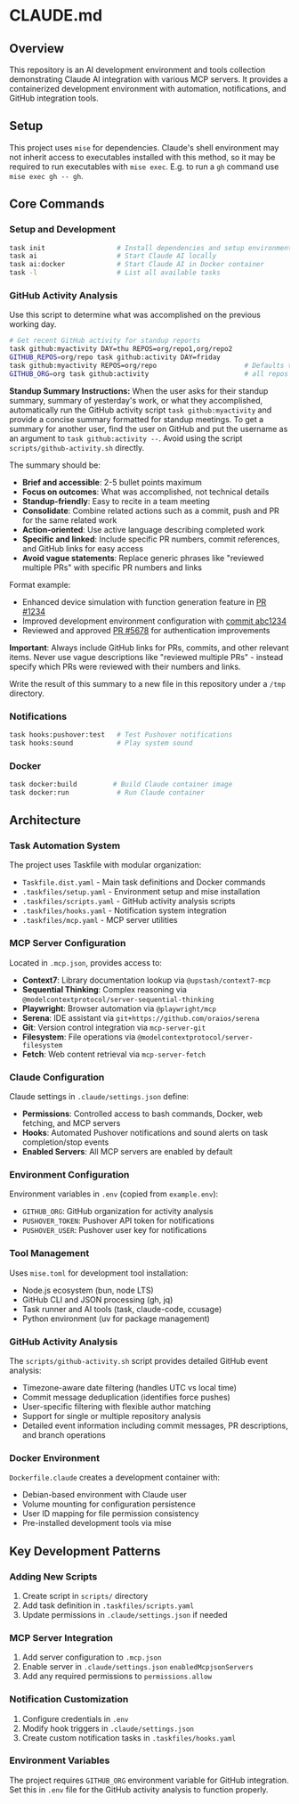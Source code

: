 # CLAUDE.md

## Overview

This repository is an AI development environment and tools collection demonstrating Claude AI integration with various MCP servers. It provides a containerized development environment with automation, notifications, and GitHub integration tools.

## Setup

This project uses `mise` for dependencies. Claude's shell environment may not inherit access to executables installed with this method, so it may be required to run executables with `mise exec`. E.g. to run a `gh` command use `mise exec gh -- gh`.

## Core Commands

### Setup and Development

```bash
task init                  # Install dependencies and setup environment
task ai                    # Start Claude AI locally
task ai:docker             # Start Claude AI in Docker container
task -l                    # List all available tasks
```

### GitHub Activity Analysis

Use this script to determine what was accomplished on the previous working day.

```bash
# Get recent GitHub activity for standup reports
task github:myactivity DAY=thu REPOS=org/repo1,org/repo2
GITHUB_REPOS=org/repo task github:activity DAY=friday
task github:myactivity REPOS=org/repo                      # Defaults to last workday
GITHUB_ORG=org task github:activity                        # all repos
```

**Standup Summary Instructions:**
When the user asks for their standup summary, summary of yesterday's work, or what they accomplished, automatically run the GitHub activity script `task github:myactivity` and provide a concise summary formatted for standup meetings. To get a summary for another user, find the user on GitHub and put the username as an argument to `task github:activity --`. Avoid using the script `scripts/github-activity.sh` directly.

The summary should be:

- **Brief and accessible**: 2-5 bullet points maximum
- **Focus on outcomes**: What was accomplished, not technical details
- **Standup-friendly**: Easy to recite in a team meeting
- **Consolidate**: Combine related actions such as a commit, push and PR for the same related work
- **Action-oriented**: Use active language describing completed work
- **Specific and linked**: Include specific PR numbers, commit references, and GitHub links for easy access
- **Avoid vague statements**: Replace generic phrases like "reviewed multiple PRs" with specific PR numbers and links

Format example:

- Enhanced device simulation with function generation feature in [PR #1234](https://github.com/org/repo/pull/1234)
- Improved development environment configuration with [commit abc1234](https://github.com/org/repo/commit/abc1234567890)
- Reviewed and approved [PR #5678](https://github.com/org/repo/pull/5678) for authentication improvements

**Important**: Always include GitHub links for PRs, commits, and other relevant items. Never use vague descriptions like "reviewed multiple PRs" - instead specify which PRs were reviewed with their numbers and links.

Write the result of this summary to a new file in this repository under a `/tmp` directory.

### Notifications

```bash
task hooks:pushover:test   # Test Pushover notifications
task hooks:sound           # Play system sound
```

### Docker

```bash
task docker:build         # Build Claude container image
task docker:run            # Run Claude container
```

## Architecture

### Task Automation System

The project uses Taskfile with modular organization:

- `Taskfile.dist.yaml` - Main task definitions and Docker commands
- `.taskfiles/setup.yaml` - Environment setup and mise installation
- `.taskfiles/scripts.yaml` - GitHub activity analysis scripts
- `.taskfiles/hooks.yaml` - Notification system integration
- `.taskfiles/mcp.yaml` - MCP server utilities

### MCP Server Configuration

Located in `.mcp.json`, provides access to:

- **Context7**: Library documentation lookup via `@upstash/context7-mcp`
- **Sequential Thinking**: Complex reasoning via `@modelcontextprotocol/server-sequential-thinking`
- **Playwright**: Browser automation via `@playwright/mcp`
- **Serena**: IDE assistant via `git+https://github.com/oraios/serena`
- **Git**: Version control integration via `mcp-server-git`
- **Filesystem**: File operations via `@modelcontextprotocol/server-filesystem`
- **Fetch**: Web content retrieval via `mcp-server-fetch`

### Claude Configuration

Claude settings in `.claude/settings.json` define:

- **Permissions**: Controlled access to bash commands, Docker, web fetching, and MCP servers
- **Hooks**: Automated Pushover notifications and sound alerts on task completion/stop events
- **Enabled Servers**: All MCP servers are enabled by default

### Environment Configuration

Environment variables in `.env` (copied from `example.env`):

- `GITHUB_ORG`: GitHub organization for activity analysis
- `PUSHOVER_TOKEN`: Pushover API token for notifications
- `PUSHOVER_USER`: Pushover user key for notifications

### Tool Management

Uses `mise.toml` for development tool installation:

- Node.js ecosystem (bun, node LTS)
- GitHub CLI and JSON processing (gh, jq)
- Task runner and AI tools (task, claude-code, ccusage)
- Python environment (uv for package management)

### GitHub Activity Analysis

The `scripts/github-activity.sh` script provides detailed GitHub event analysis:

- Timezone-aware date filtering (handles UTC vs local time)
- Commit message deduplication (identifies force pushes)
- User-specific filtering with flexible author matching
- Support for single or multiple repository analysis
- Detailed event information including commit messages, PR descriptions, and branch operations

### Docker Environment

`Dockerfile.claude` creates a development container with:

- Debian-based environment with Claude user
- Volume mounting for configuration persistence
- User ID mapping for file permission consistency
- Pre-installed development tools via mise

## Key Development Patterns

### Adding New Scripts

1. Create script in `scripts/` directory
2. Add task definition in `.taskfiles/scripts.yaml`
3. Update permissions in `.claude/settings.json` if needed

### MCP Server Integration

1. Add server configuration to `.mcp.json`
2. Enable server in `.claude/settings.json` `enabledMcpjsonServers`
3. Add any required permissions to `permissions.allow`

### Notification Customization

1. Configure credentials in `.env`
2. Modify hook triggers in `.claude/settings.json`
3. Create custom notification tasks in `.taskfiles/hooks.yaml`

### Environment Variables

The project requires `GITHUB_ORG` environment variable for GitHub integration. Set this in `.env` file for the GitHub activity analysis to function properly.
